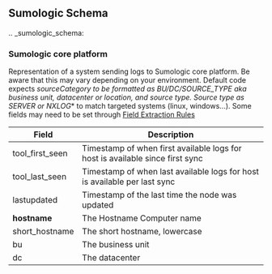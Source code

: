 ## Sumologic Schema

.. _sumologic_schema:

### Sumologic core platform

Representation of a system sending logs to Sumologic core platform. Be aware that this may vary depending on your environment.
Default code expects _sourceCategory to be formatted as BU/DC/SOURCE_TYPE aka business unit, datacenter or location, and source type. Source type as SERVER or NXLOG_* to match targeted systems (linux, windows...). Some fields may need to be set through [Field Extraction Rules](https://help.sumologic.com/docs/manage/field-extractions/)

| Field | Description |
|-------|-------------|
|tool_first_seen| Timestamp of when first available logs for host is available since first sync|
|tool_last_seen| Timestamp of when last available logs for host is available per last sync|
|lastupdated| Timestamp of the last time the node was updated|
|**hostname**| The Hostname Computer name|
|short_hostname| The short hostname, lowercase|
|bu| The business unit|
|dc| The datacenter|
